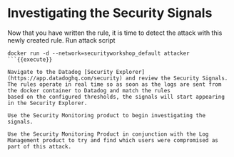 # Investigating the Security Signals

Now that you have written the rule, it is time to detect the attack with this newly created rule.  Run attack script

```
docker run -d --network=securityworkshop_default attacker
```{{execute}}

Navigate to the Datadog [Security Explorer](https://app.datadoghq.com/security) and review the Security Signals.
The rules operate in real time so as soon as the logs are sent from the docker container to Datadog and match the rules
based on the configured thresholds, the signals will start appearing in the Security Explorer.

Use the Security Monitoring product to begin investigating the signals.

Use the Security Monitoring Product in conjunction with the Log Management product to try and find which users were compromised as part of this attack.
